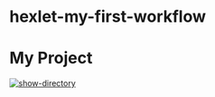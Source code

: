 # hexlet-my-first-workflow
# My Project
[![show-directory](https://github.com/Trylave/hexlet-my-first-workflow/actions/workflows/show-directory.yml/badge.svg)](https://github.com/Trylave/hexlet-my-first-workflow/actions/workflows/show-directory.yml)
